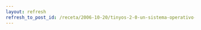 ```yaml
---
layout: refresh
refresh_to_post_id: /receta/2006-10-20/tinyos-2-0-un-sistema-operativo-libre-para-dispositivos-empotrados
---
```


